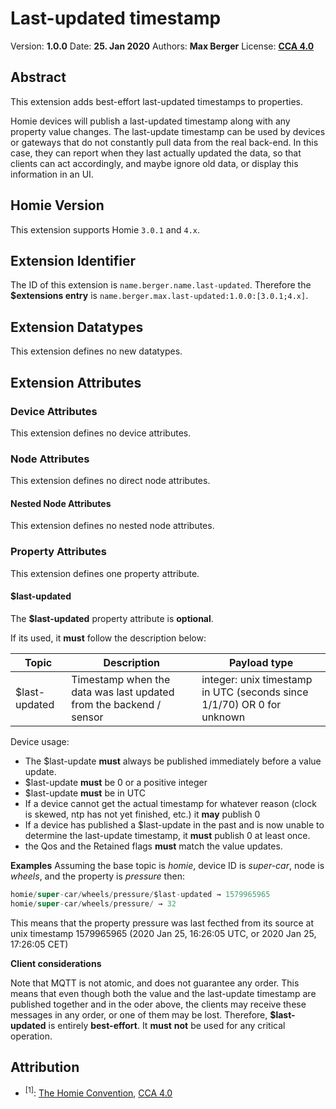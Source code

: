 # Last-updated timestamp

Version: **<!--VERSION-->1.0.0<!--VERSION-->**
Date: **<!--DATE-->25. Jan 2020<!--DATE-->**
Authors: **<!--AUTHORS-->Max Berger<!--AUTHORS-->**
License: **<!--LICENSE-->[CCA 4.0](https://homieiot.github.io/license)<!--LICENSE-->**

## Abstract
This extension adds best-effort last-updated timestamps to properties.

Homie devices will publish a last-updated timestamp along with any property value changes. The last-update timestamp can be used by devices or gateways that do not constantly pull data from the real back-end. In this case, they can report when they last actually updated the data, so that clients can act accordingly, and maybe ignore old data, or display this information in an UI.
## Homie Version
This extension supports Homie `3.0.1` and `4.x`.

## Extension Identifier
The ID of this extension is `name.berger.name.last-updated`.
Therefore the **$extensions entry** is `name.berger.max.last-updated:1.0.0:[3.0.1;4.x]`.

## Extension Datatypes
This extension defines no new datatypes.

## Extension Attributes

### Device Attributes

This extension defines no device attributes.

### Node Attributes
This extension defines no direct node attributes.

#### Nested Node Attributes

This extension defines no nested node attributes.


### Property Attributes

This extension defines one property attribute.

#### $last-updated

The **$last-updated** property attribute is **optional**.

If its used, it **must** follow the description below:

| Topic                                 | Description                                       | Payload type                       |
|---------------------------------------|---------------------------------------------------|------------------------------------|
| $last-updated        | Timestamp when the data was last updated from the backend / sensor              | integer: unix timestamp in UTC (seconds since 1/1/70) OR 0 for unknown |

Device usage:
* The $last-update **must** always be published immediately before a value update.
* $last-update **must** be 0 or a positive integer
* $last-update **must** be in UTC
* If a device cannot get the actual timestamp for whatever reason (clock is skewed, ntp has not yet finished, etc.) it **may** publish 0
* If a device has published a $last-update in the past and is now unable to determine the last-update timestamp, it **must** publish 0 at least once.
* the Qos and the Retained flags **must** match the value updates.

**Examples**
Assuming the base topic is *homie*, device ID is *super-car*, node is *wheels*, and the property is *pressure* then:
```java
homie/super-car/wheels/pressure/$last-updated → 1579965965
homie/super-car/wheels/pressure/ → 32
```

This means that the property pressure was last fecthed from its source at unix timestamp 1579965965 (2020 Jan 25, 16:26:05 UTC, or 2020 Jan 25, 17:26:05 CET)

**Client considerations**

Note that MQTT is not atomic, and does not guarantee any order. This means that even though both the value and the last-update timestamp are published together and in the oder above, the clients may receive these messages in any order, or one of them may be lost. Therefore, **$last-updated** is entirely **best-effort**. It **must** **not** be used for any critical operation.


## Attribution
- <sup>\[1\]</sup>: [The Homie Convention](https://homieiot.github.io/specification/#), [CCA 4.0](https://homieiot.github.io/license)